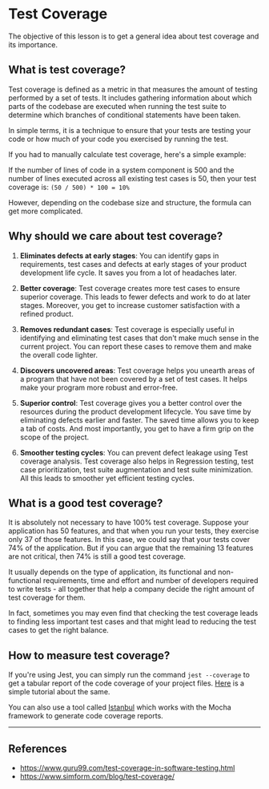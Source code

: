 # Test Coverage
The objective of this lesson is to get a general idea about test coverage and its importance.

## What is test coverage?

Test coverage is defined as a metric in that measures the amount of testing performed by a set of tests. It includes gathering information about which parts of the codebase are executed when running the test suite to determine which branches of conditional statements have been taken.

In simple terms, it is a technique to ensure that your tests are testing your code or how much of your code you exercised by running the test.

If you had to manually calculate test coverage, here's a simple example:

If the number of lines of code in a system component is 500 and the number of lines executed across all existing test cases is 50, then your test coverage is: `(50 / 500) * 100 = 10%`

However, depending on the codebase size and structure, the formula can get more complicated.

## Why should we care about test coverage?

1. **Eliminates defects at early stages**: You can identify gaps in requirements, test cases and defects at early stages of your product development life cycle. It saves you from a lot of headaches later.

2. **Better coverage**: Test coverage creates more test cases to ensure superior coverage. This leads to fewer defects and work to do at later stages. Moreover, you get to increase customer satisfaction with a refined product.

3. **Removes redundant cases**: Test coverage is especially useful in identifying and eliminating test cases that don't make much sense in the current project. You can report these cases to remove them and make the overall code lighter.

4. **Discovers uncovered areas**: Test coverage helps you unearth areas of a program that have not been covered by a set of test cases. It helps make your program more robust and error-free.

5. **Superior control**: Test coverage gives you a better control over the resources during the product development lifecycle. You save time by eliminating defects earlier and faster. The saved time allows you to keep a tab of costs. And most importantly, you get to have a firm grip on the scope of the project.

6. **Smoother testing cycles**: You can prevent defect leakage using Test coverage analysis. Test coverage also helps in Regression testing, test case prioritization, test suite augmentation and test suite minimization. All this leads to smoother yet efficient testing cycles.

## What is a good test coverage?

It is absolutely not necessary to have 100% test coverage. Suppose your application has 50 features, and that when you run your tests, they exercise only 37 of those features. In this case, we could say that your tests cover 74% of the application. But if you can argue that the remaining 13 features are not critical, then 74% is still a good test coverage.

It usually depends on the type of application, its functional and non-functional requirements, time and effort and number of developers required to write tests - all together that help a company decide the right amount of test coverage for them.

In fact, sometimes you may even find that checking the test coverage leads to finding less important test cases and that might lead to reducing the test cases to get the right balance.

## How to measure test coverage?

If you're using Jest, you can simply run the command `jest --coverage` to get a tabular report of the code coverage of your project files. [Here](https://medium.com/@blturner3527/code-coverage-and-testing-with-jest-9641b5d0e0bc) is a simple tutorial about the same.

You can also use a tool called [Istanbul](https://istanbul.js.org/) which works with the Mocha framework to generate code coverage reports.

---
## References
- https://www.guru99.com/test-coverage-in-software-testing.html
- https://www.simform.com/blog/test-coverage/